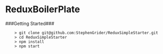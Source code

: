# ReduxBoilerPlate



###Getting Started###

```
	> git clone git@github.com:StephenGrider/ReduxSimpleStarter.git
	> cd ReduxSimpleStarter
	> npm install
	> npm start
```
